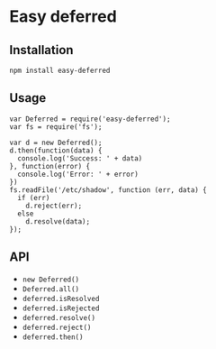 # Easy deferred

## Installation
    npm install easy-deferred

## Usage
    var Deferred = require('easy-deferred');
    var fs = require('fs');

    var d = new Deferred();
    d.then(function(data) {
      console.log('Success: ' + data)
    }, function(error) {
      console.log('Error: ' + error)
    })
    fs.readFile('/etc/shadow', function (err, data) {
      if (err)
        d.reject(err);
      else
        d.resolve(data);
    });

## API
* `new Deferred()`
* `Deferred.all()`
* `deferred.isResolved`
* `deferred.isRejected`
* `deferred.resolve()`
* `deferred.reject()`
* `deferred.then()`

